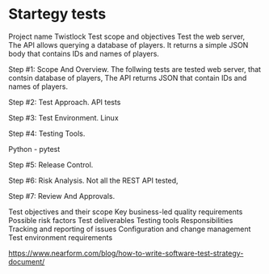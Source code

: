 # Startegy tests
Project name Twistlock
Test scope and objectives
Test the web server,  
The API allows querying a database of players. It returns a simple JSON body that contains IDs and names of players.


Step #1: Scope And Overview.
The follwing tests are tested web server, that contsin database of players,
The API returns JSON that contain IDs and names of players.

Step #2: Test Approach.
API tests

Step #3: Test Environment.
Linux

Step #4: Testing Tools.

Python - pytest

Step #5: Release Control.

Step #6: Risk Analysis.
Not all the REST API tested,


Step #7: Review And Approvals.


Test objectives and their scope
Key business-led quality requirements
Possible risk factors
Test deliverables
Testing tools
Responsibilities
Tracking and reporting of issues
Configuration and change management
Test environment requirements

https://www.nearform.com/blog/how-to-write-software-test-strategy-document/
